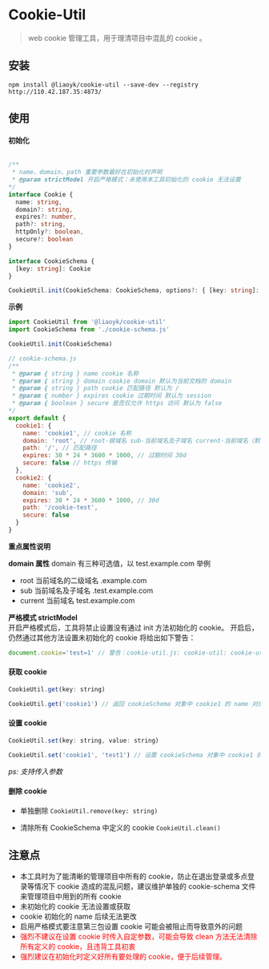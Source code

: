 # Cookie-Util
> web cookie 管理工具，用于理清项目中混乱的 cookie 。

## 安装
`npm install @liaoyk/cookie-util --save-dev --registry http://110.42.187.35:4873/`

## 使用
#### 初始化
```ts

/**
 * name、domain、path 重要参数最好在初始化时声明
 * @param strictModel 开启严格模式：未使用本工具初始化的 cookie 无法设置
*/
interface Cookie {
  name: string,
  domain?: string,
  expires?: number,
  path?: string,
  httpOnly?: boolean,
  secure?: boolean
}

interface CookieSchema {
  [key: string]: Cookie 
}

CookieUtil.init(CookieSchema: CookieSchema, options?: { [key: string]: any })
```
**示例**  
```js
import CookieUtil from '@liaoyk/cookie-util'
import CookieSchema from './cookie-schema.js'

CookieUtil.init(CookieSchema)

// cookie-schema.js
/**
 * @param { string } name cookie 名称
 * @param { string } domain cookie domain 默认为当前文档的 domain
 * @param { string } path cookie 匹配路径 默认为 /
 * @param { number } expires cookie 过期时间 默认为 session
 * @param { boolean } secure 是否仅允许 https 访问 默认为 false
*/
export default {
  cookie1: {
    name: 'cookie1', // cookie 名称
    domain: 'root', // root-根域名 sub-当前域名及子域名 current-当前域名（默认值）
    path: '/', // 匹配路径
    expires: 30 * 24 * 3600 * 1000, // 过期时间 30d
    secure: false // https 传输
  },
  cookie2: {
    name: 'cookie2',
    domain: 'sub',
    expires: 30 * 24 * 3600 * 1000, // 30d
    path: '/cookie-test',
    secure: false
  }
}
```

**重点属性说明**  

**domain 属性** 
domain 有三种可选值，以 test.example.com 举例   
- root 当前域名的二级域名 .example.com
- sub 当前域名及子域名 .test.example.com
- current 当前域名 test.example.com

**严格模式 strictModel**  
开启严格模式后，工具将禁止设置没有通过 init 方法初始化的 cookie。
开启后，仍然通过其他方法设置未初始化的 cookie 将给出如下警告：
```js
document.cookie='test=1' // 警告：cookie-util.js: cookie-util: cookie-util 启用严格模式，test 未初始化无法设置
```
#### 获取 cookie
```js
CookieUtil.get(key: string)

CookieUtil.get('cookie1') // 返回 cookieSchema 对象中 cookie1 的 name 对应的 value 
```

#### 设置 cookie
```js
CookieUtil.set(key: string, value: string)

CookieUtil.set('cookie1', 'test1') // 设置 cookieSchema 对象中 cookie1 的 name
```
*ps: 支持传入参数*
#### 删除 cookie
- 单独删除
`CookieUtil.remove(key: string)`

- 清除所有 CookieSchema 中定义的 cookie
`CookieUtil.clean()`

## 注意点
- 本工具时为了能清晰的管理项目中所有的 cookie，防止在退出登录或多点登录等情况下 cookie 造成的混乱问题，建议维护单独的 cookie-schema 文件来管理项目中用到的所有 cookie
- 未初始化的 cookie 无法设置或获取
- cookie 初始化的 name 后续无法更改
- 启用严格模式要注意第三包设置 cookie 可能会被阻止而导致意外的问题
- <font color="red">强烈不建议在设置 cookie 时传入自定参数，可能会导致 clean 方法无法清除所有定义的 cookie，且违背工具初衷</font>
- <font color="red">强烈建议在初始化时定义好所有要处理的 cookie，便于后续管理。</font>